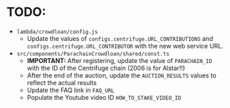 # TODO:

- `lambda/crowdloan/config.js`
  - Update the values of `configs.centrifuge.URL_CONTRIBUTIONS` and `configs.centrifuge.URL_CONTRIBUTOR` with the new web service URL.
- `src/components/ParachainCrowdloan/shared/const.ts`
  - **IMPORTANT:** After registering, update the value of `PARACHAIN_ID` with the ID of the Centrifuge chain (2006 is for Alstar!!)
  - After the end of the auction, update the `AUCTION_RESULTS` values to reflect the actual results
  - Update the FAQ link in `FAQ_URL`
  - Populate the Youtube video ID `HOW_TO_STAKE_VIDEO_ID`
